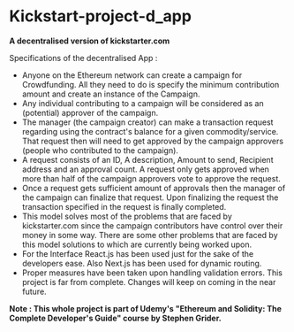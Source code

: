 # Kickstart-project-d_app

<strong>A decentralised version of kickstarter.com</strong>

Specifications of the decentralised App :

- Anyone on the Ethereum network can create a campaign for Crowdfunding. All they need to do is specify the minimum contribution amount and create an instance of the Campaign.  
- Any individual contributing to a campaign will be considered as an (potential) approver of the campaign.
- The manager (the campaign creator) can make a transaction request regarding using the contract's balance for a given commodity/service. That request then will need to get approved by the campaign approvers (people who contributed to the campaign). 
- A request consists of an ID, A description, Amount to send, Recipient address and an approval count. A request only gets approved when more than half of the campaign approvers vote to approve the request. 
- Once a request gets sufficient amount of approvals then the manager of the campaign can finalize that request. Upon finalizing the request the transaction specified in the request is finally completed.
- This model solves most of the problems that are faced by kickstarter.com since the campaign contributors have control over their money in some way. There are some other problems that are faced by this model solutions to which are currently being worked upon. 
- For the Interface React.js has been used just for the sake of the developers ease. Also Next.js has been used for dynamic routing. 
- Proper measures have been taken upon handling validation errors. This project is far from complete. Changes will keep on coming in the near future.

<strong> Note : This whole project is part of Udemy's "Ethereum and Solidity: The Complete Developer's Guide" course by Stephen Grider.</strong>

